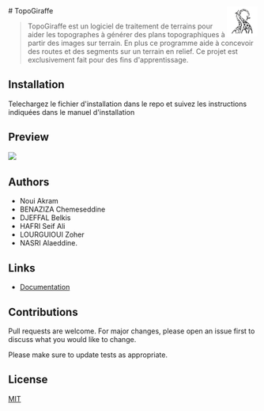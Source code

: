 
<img src="screenshots/logogris.png" alt="Aimeos logo" title="Aimeos" align="right" height="60" />
# TopoGiraffe

>TopoGiraffe est un logiciel de traitement de terrains pour aider les topographes à générer des plans topographiques à partir des images sur terrain. En plus ce programme aide à concevoir des routes et des segments sur un terrain en relief. Ce projet est exclusivement fait pour des fins d'apprentissage.

## Installation

Telechargez le fichier d'installation dans le repo et suivez les instructions indiquées dans le manuel d'installation 

## Preview
![](assets/img/logogris.png)


## Authors
 - Noui Akram
- BENAZIZA Chemeseddine 
- DJEFFAL Belkis
- HAFRI Seif Ali 
- LOURGUIOUI Zoher 
- NASRI Alaeddine.

## Links
* [Documentation](https://aimeos.org/docs/TYPO3)

## Contributions

Pull requests are welcome. For major changes, please open an issue first to discuss what you would like to change.

Please make sure to update tests as appropriate.

## License
[MIT](https://choosealicense.com/licenses/mit/)
